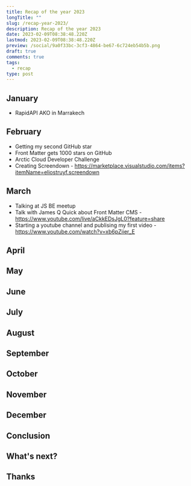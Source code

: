 ```yaml
---
title: Recap of the year 2023
longTitle: ""
slug: /recap-year-2023/
description: Recap of the year 2023
date: 2023-02-09T08:38:48.220Z
lastmod: 2023-02-09T08:38:48.220Z
preview: /social/9a0f33bc-3cf3-4864-be67-6c724eb54b5b.png
draft: true
comments: true
tags:
  - recap
type: post
---
```


## January

- RapidAPI AKO in Marrakech

## February

- Getting my second GitHub star
- Front Matter gets 1000 stars on GitHub
- Arctic Cloud Developer Challenge
- Creating Screendown - https://marketplace.visualstudio.com/items?itemName=eliostruyf.screendown

## March

- Talking at JS BE meetup
- Talk with James Q Quick about Front Matter CMS - https://www.youtube.com/live/aCkkEDsJgL0?feature=share
- Starting a youtube channel and publising my first video - https://www.youtube.com/watch?v=xb6pZiier_E

## April

## May

## June

## July

## August

## September

## October

## November

## December

## Conclusion

## What's next?

## Thanks
